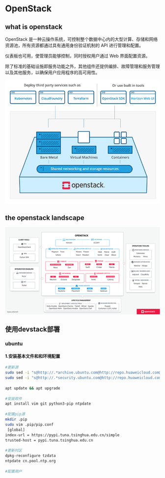 # OpenStack

## what is openstack

OpenStack 是一种云操作系统，可控制整个数据中心内的大型计算、存储和网络资源池，所有资源都通过具有通用身份验证机制的 API 进行管理和配置。

仪表板也可用，使管理员能够控制，同时授权用户通过 Web 界面配置资源。

除了标准的基础设施即服务功能之外，其他组件还提供编排、故障管理和服务管理以及其他服务，以确保用户应用程序的高可用性。

![image-20221103094338241](image-20221103094338241.png)

## the openstack landscape



![OpenStack Cloud landscape map](openstack-map-v20221001-1667439879250-7.jpg)











































## 使用devstack部署

### ubuntu

#### 1.安装基本文件和和环境配置

```bash
#更新源
sudo sed -i "s@http://.*archive.ubuntu.com@http://repo.huaweicloud.com@g" /etc/apt/sources.list
sudo sed -i "s@http://.*security.ubuntu.com@http://repo.huaweicloud.com@g" /etc/apt/sources.list

apt update && apt upgrade

#安装软件
apt install vim git python3-pip ntpdate

#配置pip源
mkdir .pip
sudo vim .pip/pip.conf
 [global]
index-url = https://pypi.tuna.tsinghua.edu.cn/simple
trusted-host = pypi.tuna.tsinghua.edu.cn

#更新时区
dpkg-reconfigure tzdata
ntpdate cn.pool.ntp.org

#配置用户

```

